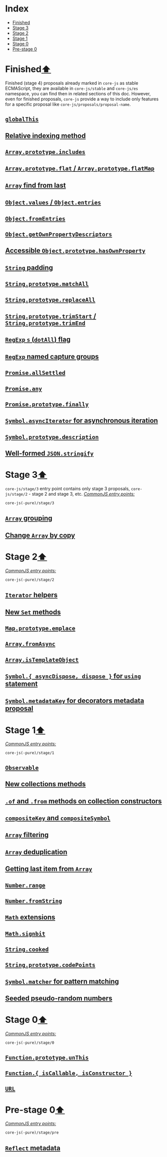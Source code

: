# Index
- [Finished](#finished)
- [Stage 3](#stage-3)
- [Stage 2](#stage-2)
- [Stage 1](#stage-1)
- [Stage 0](#stage-0)
- [Pre-stage 0](#pre-stage-0)

# Finished[⬆](#index)
Finished (stage 4) proposals already marked in `core-js` as stable ECMAScript, they are available in `core-js/stable` and `core-js/es` namespace, you can find then in related sections of this doc. However, even for finished proposals, `core-js` provide a way to include only features for a specific proposal like `core-js/proposals/proposal-name`.
## [`globalThis`](global-this.md)
## [Relative indexing method](relative-indexing-method.md)
## [`Array.prototype.includes`](array-includes.md)
## [`Array.prototype.flat` / `Array.prototype.flatMap`](array-flat-map.md)
## [`Array` find from last](array-find-from-last.md)
## [`Object.values` / `Object.entries`](object-values-entries.md)
## [`Object.fromEntries`](object-from-entries.md)
## [`Object.getOwnPropertyDescriptors`](object-getownpropertydescriptors.md)
## [Accessible `Object.prototype.hasOwnProperty`](accessible-object-hasownproperty.md)
## [`String` padding](string-padding.md)
## [`String.prototype.matchAll`](string-match-all.md)
## [`String.prototype.replaceAll`](string-replace-all.md)
## [`String.prototype.trimStart` / `String.prototype.trimEnd`](string-left-right-trim.md)
## [`RegExp` `s` (`dotAll`) flag](regexp-dotall-flag.md)
## [`RegExp` named capture groups](regexp-named-groups.md)
## [`Promise.allSettled`](promise-all-settled.md)
## [`Promise.any`](promise-any.md)
## [`Promise.prototype.finally`](promise-finally.md)
## [`Symbol.asyncIterator` for asynchronous iteration](async-iteration.md)
## [`Symbol.prototype.description`](symbol-description.md)
## [Well-formed `JSON.stringify`](well-formed-stringify.md)

# Stage 3[⬆](#index)
`core-js/stage/3` entry point contains only stage 3 proposals, `core-js/stage/2` - stage 2 and stage 3, etc.
[*CommonJS entry points:*](/docs/usage.md#commonjs-api)
```
core-js(-pure)/stage/3
```
## [`Array` grouping](array-grouping.md)
## [Change `Array` by copy](change-array-by-copy.md)

# Stage 2[⬆](#index)
[*CommonJS entry points:*](/docs/usage.md#commonjs-api)
```
core-js(-pure)/stage/2
```
## [`Iterator` helpers](iterator-helpers.md)
## [New `Set` methods](set-methods.md)
## [`Map.prototype.emplace`](map-emplace.md)
## [`Array.fromAsync`](array-from-async.md)
## [`Array.isTemplateObject`](array-is-template-object.md)
## [`Symbol.{ asyncDispose, dispose }` for `using` statement](using-statement.md)
## [`Symbol.metadataKey` for decorators metadata proposal](decorator-metadata.md)

# Stage 1[⬆](#index)
[*CommonJS entry points:*](/docs/usage.md#commonjs-api)
```
core-js(-pure)/stage/1
```
## [`Observable`](observable.md)
## [New collections methods](collection-methods.md)
## [`.of` and `.from` methods on collection constructors](collection-of-from.md)
## [`compositeKey` and `compositeSymbol`](keys-composition.md)
## [`Array` filtering](array-filtering.md)
## [`Array` deduplication](array-unique.md)
## [Getting last item from `Array`](array-find-from-last.md)
## [`Number.range`](number-range.md)
## [`Number.fromString`](number-from-string.md)
## [`Math` extensions](math-extensions.md)
## [`Math.signbit`](math-signbit.md)
## [`String.cooked`](string-cooked.md)
## [`String.prototype.codePoints`](string-code-points.md)
## [`Symbol.matcher` for pattern matching](pattern-matching.md)
## [Seeded pseudo-random numbers](seeded-random.md)

# Stage 0[⬆](#index)
[*CommonJS entry points:*](/docs/usage.md#commonjs-api)
```
core-js(-pure)/stage/0
```
## [`Function.prototype.unThis`](function-un-this.md)
## [`Function.{ isCallable, isConstructor }`](function-is-callable-is-constructor.md)
## [`URL`](url.md)

# Pre-stage 0[⬆](#index)
[*CommonJS entry points:*](/docs/usage.md#commonjs-api)
```
core-js(-pure)/stage/pre
```
## [`Reflect` metadata](reflect-metadata.md)
